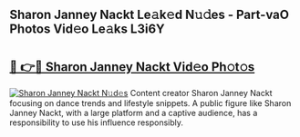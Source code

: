 ## Sharon Janney Nackt Le𝚊k𝚎d N𝚞𝚍es - Part-vaO Photos Vid𝚎o Le𝚊ks L3i6Y

# <h2><a href="http://fb9ydy0.evod.top/?m=Sharon+Janney+Nackt">🔗 👉🔴 Sharon Janney Nackt Vid𝚎o Ph𝚘t𝚘s</a></h2>

[![Sharon Janney Nackt N𝚞d𝚎s](https://i.imgur.com/8V9OHl7.gif)](http://fb9ydy0.evod.top/?m=Sharon+Janney+Nackt)
Content creator Sharon Janney Nackt focusing on dance trends and lifestyle snippets. A public figure like Sharon Janney Nackt, with a large platform and a captive audience, has a responsibility to use his influence responsibly. 
